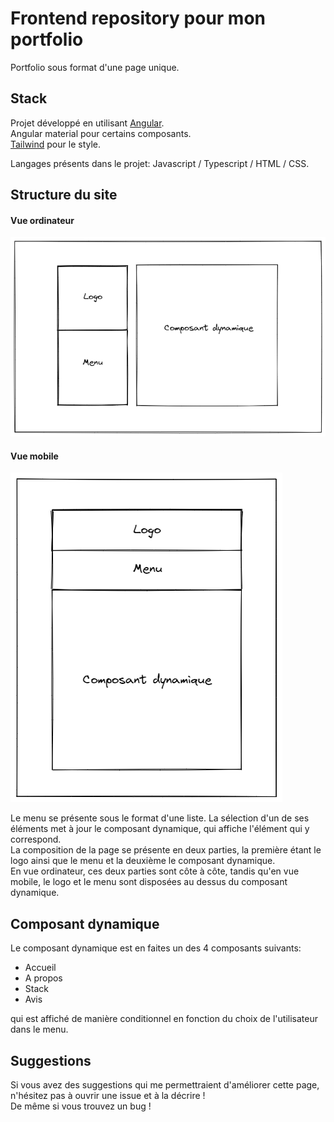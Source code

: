 # Frontend repository pour mon portfolio

Portfolio sous format d'une page unique. 

## Stack

Projet développé en utilisant [Angular](https://github.com/angular).  
Angular material pour certains composants.  
[Tailwind](https://tailwindcss.com/) pour le style.  

Langages présents dans le projet: Javascript / Typescript / HTML / CSS.

## Structure du site 

#### Vue ordinateur

![Vue ordi](./images/vue_pc.png)

#### Vue mobile

![Vue mobile](./images/vue_mobile.png)

  
  
Le menu se présente sous le format d'une liste. La sélection d'un de ses éléments met à jour le composant dynamique, qui affiche l'élément qui y correspond.  
La composition de la page se présente en deux parties, la première étant le logo ainsi que le menu et la deuxième le composant dynamique.  
En vue ordinateur, ces deux parties sont côte à côte, tandis qu'en vue mobile, le logo et le menu sont disposées au dessus du composant dynamique.  
  
## Composant dynamique

Le composant dynamique est en faites un des 4 composants suivants: 
* Accueil
* A propos
* Stack
* Avis

qui est affiché de manière conditionnel en fonction du choix de l'utilisateur dans le menu.

## Suggestions

Si vous avez des suggestions qui me permettraient d'améliorer cette page, n'hésitez pas à ouvrir une issue et à la décrire !  
De même si vous trouvez un bug !
